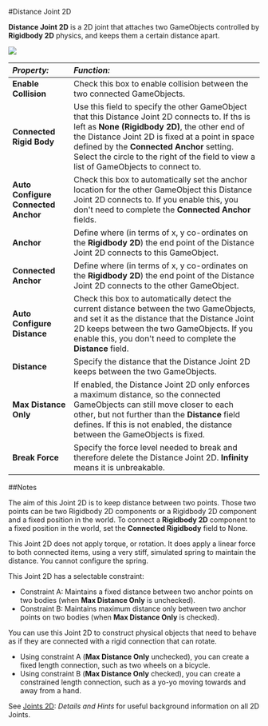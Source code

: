 #Distance Joint 2D

__Distance Joint 2D__ is a 2D joint that attaches two GameObjects controlled by __Rigidbody 2D__ physics, and keeps them a certain distance apart. 


![](../uploads/Main/DistanceJoint2DInspector.png) 


|**_Property:_** |**_Function:_** |
|:---|:---|
|__Enable Collision__ |Check this box to enable collision between the two connected GameObjects. |
|__Connected Rigid Body__ |Use this field to specify the other GameObject that this Distance Joint 2D connects to. If ths is left as __None (Rigidbody 2D)__, the other end of the Distance Joint 2D is fixed at a point in space defined by the __Connected Anchor__ setting. Select the circle to the right of the field to view a list of GameObjects to connect to.|
|__Auto Configure Connected Anchor__ | Check this box to automatically set the anchor location for the other GameObject this Distance Joint 2D connects to. If you enable this, you don't need to complete the __Connected Anchor__ fields. |
|__Anchor__ |Define where (in terms of x, y co-ordinates on the __Rigidbody 2D__) the end point of the Distance Joint 2D connects to this GameObject. |
|__Connected Anchor__ |Define where (in terms of x, y co-ordinates on the __Rigidbody 2D__) the end point of the Distance Joint 2D connects to the other GameObject. |
|__Auto Configure Distance__ |Check this box to automatically detect the current distance between the two GameObjects, and set it as the distance that the Distance Joint 2D keeps between the two GameObjects. If you enable this, you don't need to complete the __Distance__ field. |
|__Distance__ |Specify the distance that the Distance Joint 2D keeps between the two GameObjects. |
|__Max Distance Only__ |If enabled, the Distance Joint 2D only enforces a maximum distance, so the connected GameObjects can still move closer to each other, but not further than the __Distance__ field defines. If this is not enabled, the distance between the GameObjects is fixed. |
|__Break Force__ |Specify the force level needed to break and therefore delete the Distance Joint 2D. __Infinity__ means it is unbreakable. |


##Notes

The aim of this Joint 2D is to keep distance between two points. Those two points can be two Rigidbody 2D components or a Rigidbody 2D component and a fixed position in the world. 
To connect a __Rigidbody 2D__ component to a fixed position in the world, set the __Connected Rigidbody__ field to None. 

This Joint 2D does not apply torque, or rotation. It does apply a linear force to both connected items, using a very stiff, simulated spring to maintain the distance. You cannot configure the spring.  


This Joint 2D has a selectable constraint:

* Constraint A: Maintains a fixed distance between two anchor points on two bodies (when __Max Distance Only__ is unchecked).
* Constraint B: Maintains maximum distance only between two anchor points on two bodies (when __Max Distance Only__ is checked).

You can use this Joint 2D to construct physical objects that need to behave as if they are connected with a rigid connection that can rotate.

* Using constraint A (__Max Distance Only__ unchecked), you can create a fixed length connection, such as two wheels on a bicycle. 
* Using constraint B (__Max Distance Only__ checked), you can create a constrained length connection, such as a yo-yo moving towards and away from a hand.

See [Joints 2D](Joints2D): *Details and Hints* for useful background information on all 2D Joints.